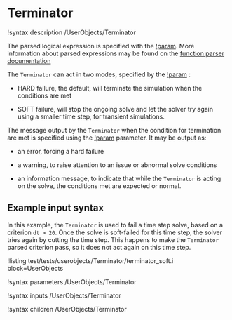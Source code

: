 # Terminator

!syntax description /UserObjects/Terminator

The parsed logical expression is specified with the [!param](). More information about parsed expressions
may be found on the [function parser documentation](http://warp.povusers.org/FunctionParser/)

The `Terminator` can act in two modes, specified by the [!param](/UserObjects/Terminator/fail_mode) :

- HARD failure, the default, will terminate the simulation when the conditions are met

- SOFT failure, will stop the ongoing solve and let the solver try again using a smaller time step, for
  transient simulations.


The message output by the `Terminator` when the condition for termination are met is specified using the
[!param](/UserObjects/Terminator/error_level) parameter. It may be output as:

- an error, forcing a hard failure

- a warning, to raise attention to an issue or abnormal solve conditions

- an information message, to indicate that while the `Terminator` is acting on the solve, the conditions
  met are expected or normal.


## Example input syntax

In this example, the `Terminator` is used to fail a time step solve, based on a criterion
`dt > 20`. Once the solve is soft-failed for this time step, the solver tries again by cutting
the time step. This happens to make the `Terminator` parsed criterion pass, so it does not act again
on this time step.

!listing test/tests/userobjects/Terminator/terminator_soft.i block=UserObjects

!syntax parameters /UserObjects/Terminator

!syntax inputs /UserObjects/Terminator

!syntax children /UserObjects/Terminator
